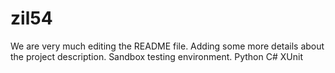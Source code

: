 # zil54
We are very much  editing the README file. Adding some more details about the project description.
Sandbox testing environment.
Python
C#
XUnit
